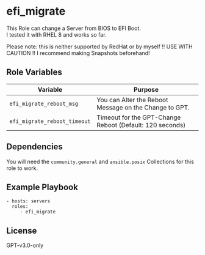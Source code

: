 efi_migrate
=========

This Role can change a Server from BIOS to EFI Boot.  
I tested it with RHEL 8 and works so far.  

Please note: this is neither supported by RedHat or by myself !! USE WITH CAUTION !! I recommend making Snapshots beforehand!


Role Variables
--------------

| Variable | Purpose |
| -------- | ------- |
| `efi_migrate_reboot_msg` | You can Alter the Reboot Message on the Change to GPT. |
| `efi_migrate_reboot_timeout` | Timeout for the GPT-Change Reboot (Default: 120 seconds)

Dependencies
------------

You will need the `community.general`  and `ansible.posix` Collections for this role to work.


Example Playbook
----------------

    - hosts: servers
      roles:
         - efi_migrate

License
-------

GPT-v3.0-only


